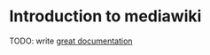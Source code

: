 # Introduction to mediawiki

TODO: write [great documentation](http://jacobian.org/writing/what-to-write/)
